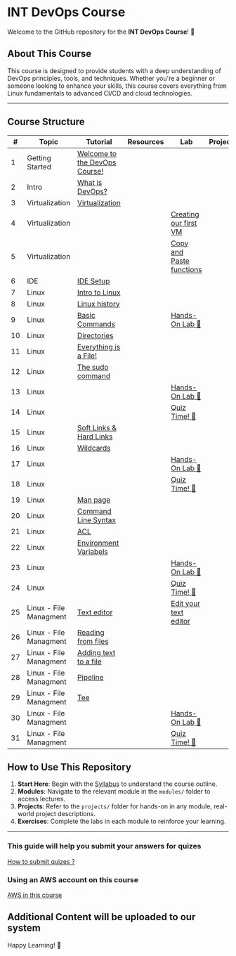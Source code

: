 # INT DevOps Course

Welcome to the GitHub repository for the **INT DevOps Course**! 🎉

## About This Course
This course is designed to provide students with a deep understanding of DevOps principles, tools, and techniques. Whether you're a beginner or someone looking to enhance your skills, this course covers everything from Linux fundamentals to advanced CI/CD and cloud technologies.

---

## Course Structure

| #   | Topic           | Tutorial                                                                              | Resources          | Lab                              | Project                        | Status   |
|-----|-----------------|---------------------------------------------------------------------------------------|--------------------|----------------------------------|--------------------------------|----------|
| 1   | Getting Started | [Welcome to the DevOps Course!](modules/module-1-intro/getting-started.md)       |            |            |                   |   |
| 2   | Intro           | [What is DevOps?](modules/module-1-intro/lesson-what-is-devops.md)               |            |            |                   |   |
| 3   | Virtualization  | [Virtualization](modules/module-1-intro/virtualisation.md)                       |            |            |                   |   |
| 4   | Virtualization  |                                                                                  |            | [Creating our first VM](labs/creating-our-first-vm.md) |   |   |
| 5   | Virtualization  |                                                                                  |            | [Copy and Paste functions](labs/copy-paste.md) |   |   |
| 6   | IDE  |            [IDE Setup](modules/module-1-intro/ide.md)                                                                      |            |  |   |   |
| 7   | Linux           | [Intro to Linux](modules/module-2-linux/intro-to-linux.md)                       |            |            |                   |   |
| 8   | Linux           | [Linux history](modules/module-2-linux/history.md)                               |            |            |                   |   |
| 9   | Linux           | [Basic Commands](modules/module-2-linux/basic-commands.md)                       |            | [Hands-On Lab 📝](labs/basic-linux-commands.md)  |   |   |
| 10  | Linux           | [Directories](modules/module-2-linux/directories.md)                             |            |            |                   |   |
| 11  | Linux           | [Everything is a File!](modules/module-2-linux/everything-is-a-file.md)          |            |            |                   |   |
| 12  | Linux           | [The sudo command](modules/module-2-linux/sudo.md)                               |            |            |                   |   |
| 13  | Linux           |                                                                                  |            | [Hands-On Lab 📝](labs/linux-1.md) |           |   |
| 14  | Linux           |                                                                                  |            | [Quiz Time! 📝](quizzes/linux-quiz-1.md) |     |   |
| 15  | Linux           | [Soft Links & Hard Links](modules/module-2-linux/soft-links-hard-links.md)       |            |            |                   |   |
| 16  | Linux           | [Wildcards](modules/module-2-linux/wildcards.md)                                 |            |            |                   |   |
| 17  | Linux           |                                                                                  |            |  [Hands-On Lab 📝](labs/linux-2.md)      |     |   |
| 18  | Linux           |                                                                                  |            |  [Quiz Time! 📝](quizzes/linux-quiz-2.md)      |     |   |
| 19  | Linux           | [Man page](modules/module-2-linux/man-page.md)                                                                               |            |      |     |   |
| 20  | Linux           | [Command Line Syntax](modules/module-2-linux/cli-syntax.md)                                                                  |          |      |     |   |
| 21  | Linux           | [ACL](modules/module-2-linux/acl.md)                                                                  |          |      |     |   |
| 22  | Linux           | [Environment Variabels](modules/module-2-linux/env.md)                                                                  |          |      |     |   |
| 23  | Linux           |                                                                                  |            |  [Hands-On Lab 📝](labs/linux-3.md)      |     |   |
| 24  | Linux           |                                                                                  |            |  [Quiz Time! 📝](quizzes/linux-quiz-3.md)      |     |   |
| 25  | Linux - File Managment  |  [Text editor](modules/module-2-linux/the-text-editor.md)        |  | [Edit your text editor](https://www.youtube.com/watch?v=grRwgvCMR4s&ab_channel=It%27sFOSS-LinuxPortal)  |    |   |
| 26  | Linux - File Managment  |  [Reading from files](modules/module-2-linux/read-from-files.md)        |  |   |    |   |
| 27  | Linux - File Managment  |  [Adding text to a file](modules/module-2-linux/adding-text.md)        |  |   |    |   |
| 28  | Linux - File Managment  |  [Pipeline](modules/module-2-linux/pipeline.md)        |  |   |    |   |
| 29  | Linux - File Managment  |  [Tee](modules/module-2-linux/tee.md)        |  |   |    |   |
| 30  | Linux - File Managment         |                                                                                  |            |  [Hands-On Lab 📝](labs/linux-4.md)      |     |   |
| 31  | Linux - File Managment         |                                                                        |            |  [Quiz Time! 📝](quizzes/linux-quiz-4.md)      |     |   |

## How to Use This Repository

1. **Start Here**: Begin with the [Syllabus]() to understand the course outline.
2. **Modules**: Navigate to the relevant module in the `modules/` folder to access lectures.
3. **Projects**: Refer to the `projects/` folder for hands-on in any module, real-world project descriptions.
4. **Exercises**: Complete the labs in each module to reinforce your learning.

---
### This guide will help you submit your answers for quizes 
[How to submit quizes ?](modules/module-1-intro/submitting-pr.md) 

 ### Using an AWS account on this course
[AWS in this course](modules/module-1-intro/aws-account.md) 

## Additional Content will be uploaded to our system

Happy Learning! 🚀
